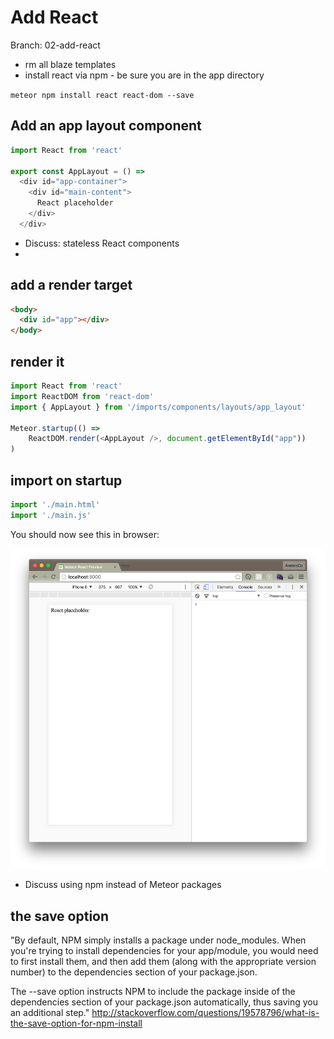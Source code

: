 # Add React

Branch: 02-add-react

- rm all blaze templates
- install react via npm - be sure you are in the app directory

```meteor npm install react react-dom --save```

## Add an app layout component

```js 
import React from 'react'

export const AppLayout = () =>
  <div id="app-container">
    <div id="main-content">
      React placeholder
    </div>
  </div>
```
- Discuss: stateless React components
- 
## add a render target
```html
<body>
  <div id="app"></div>
</body>
```

## render it
```js
import React from 'react'
import ReactDOM from 'react-dom'
import { AppLayout } from '/imports/components/layouts/app_layout'

Meteor.startup(() =>
	ReactDOM.render(<AppLayout />, document.getElementById("app"))
)
```

## import on startup

```js
import './main.html'
import './main.js'

```

You should now see this in browser:

![React Placeholder](images/react-placeholder.png)

- Discuss using npm instead of Meteor packages


## the save option

"By default, NPM simply installs a package under node_modules. When you're trying to install dependencies for your app/module, you would need to first install them, and then add them (along with the appropriate version number) to the dependencies section of your package.json.

The --save option instructs NPM to include the package inside of the dependencies section of your package.json automatically, thus saving you an additional step."
http://stackoverflow.com/questions/19578796/what-is-the-save-option-for-npm-install
